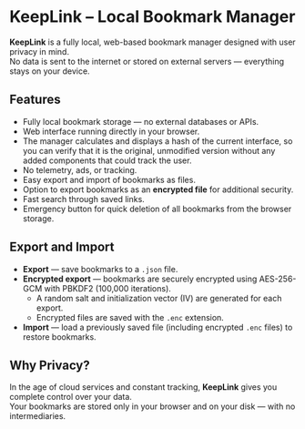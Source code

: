 # KeepLink – Local Bookmark Manager

**KeepLink** is a fully local, web-based bookmark manager designed with user privacy in mind.  
No data is sent to the internet or stored on external servers — everything stays on your device.

## Features

- Fully local bookmark storage — no external databases or APIs.  
- Web interface running directly in your browser.  
- The manager calculates and displays a hash of the current interface, so you can verify that it is the original, unmodified version without any added components that could track the user.  
- No telemetry, ads, or tracking.  
- Easy export and import of bookmarks as files.  
- Option to export bookmarks as an **encrypted file** for additional security.  
- Fast search through saved links.  
- Emergency button for quick deletion of all bookmarks from the browser storage.

## Export and Import

- **Export** — save bookmarks to a `.json` file.  
- **Encrypted export** — bookmarks are securely encrypted using AES-256-GCM with PBKDF2 (100,000 iterations).  
  - A random salt and initialization vector (IV) are generated for each export.  
  - Encrypted files are saved with the `.enc` extension.  
- **Import** — load a previously saved file (including encrypted `.enc` files) to restore bookmarks.

## Why Privacy?

In the age of cloud services and constant tracking, **KeepLink** gives you complete control over your data.  
Your bookmarks are stored only in your browser and on your disk — with no intermediaries.


